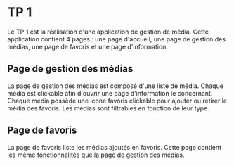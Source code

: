 # TP 1

Le TP 1 est la réalisation d'une application de gestion de média.
Cette application contient 4 pages : une page d'accueil, une page de gestion des médias, une page de favoris et une page d'information.

## Page de gestion des médias

La page de gestion des médias est composé d'une liste de média.
Chaque média est clickable afin d'ouvrir une page d'information le concernant.
Chaque média possède une icone favoris clickable pour ajouter ou retirer le média des favoris.
Les médias sont filtrables en fonction de leur type.

## Page de favoris

La page de favoris liste les médias ajoutés en favoris.
Cette page contient les même fonctionnalités que la page de gestion des médias.
